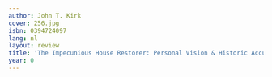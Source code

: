 ```yaml
---
author: John T. Kirk
cover: 256.jpg
isbn: 0394724097
lang: nl
layout: review
title: 'The Impecunious House Restorer: Personal Vision & Historic Accuracy'
year: 0
---
```


